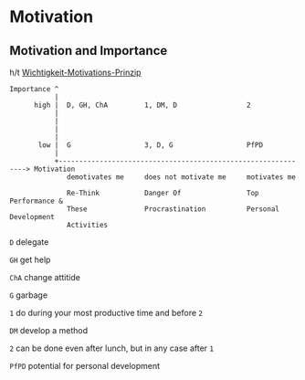 # Motivation

## Motivation and Importance

h/t [Wichtigkeit-Motivations-Prinzip](https://www.streuverluste.de/fuehrung-management-wichtigkeit-motivations-prinzip-wm-prinzip/)

```
Importance ^
           |
      high |  D, GH, ChA         1, DM, D                 2
           |         
           |
           |
           |
       low |  G                  3, D, G                  PfPD
           |
           +--------------------------------------------------------------> Motivation      
              demotivates me     does not motivate me     motivates me
              
              Re-Think           Danger Of                Top Performance &
              These              Procrastination          Personal Development
              Activities
```
`D` delegate 

`GH` get help 

`ChA` change attitide

`G` garbage

`1` do during your most productive time and before `2`

`DM` develop a method

`2` can be done even after lunch, but in any case after `1`

`PfPD` potential for personal development

